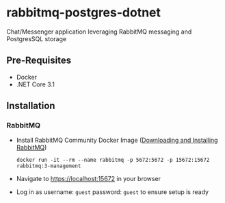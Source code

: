 # rabbitmq-postgres-dotnet

Chat/Messenger application leveraging RabbitMQ messaging and PostgresSQL storage

## Pre-Requisites

- Docker
- .NET Core 3.1

## Installation

### RabbitMQ

- Install RabbitMQ Community Docker Image ([Downloading and Installing RabbitMQ](https://www.rabbitmq.com/download.html))

  `docker run -it --rm --name rabbitmq -p 5672:5672 -p 15672:15672 rabbitmq:3-management`

- Navigate to [https://localhost:15672](https://localhost:15672) in your browser
- Log in as username: `guest` password: `guest` to ensure setup is ready
